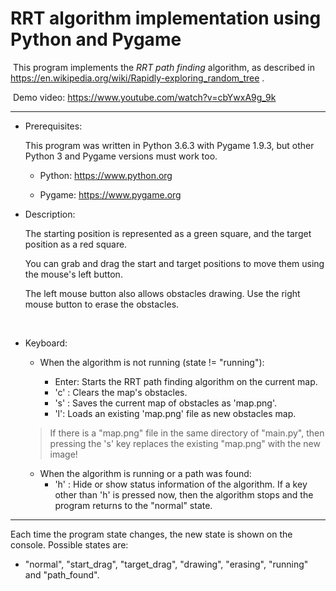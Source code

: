 # RRT algorithm implementation using Python and Pygame

​	This program implements the *RRT path finding* algorithm, as described in https://en.wikipedia.org/wiki/Rapidly-exploring_random_tree .

​	Demo video: https://www.youtube.com/watch?v=cbYwxA9g_9k

- - -

 - Prerequisites:

    This program was written in Python 3.6.3 with Pygame 1.9.3, but other Python 3 and Pygame versions must work too.

    - Python: https://www.python.org

    - Pygame: https://www.pygame.org

      

  - Description:

      The starting position is represented as a green square, and the target position as a red square.

      You can grab and drag the start and target positions to move them using the mouse's left button.

      The left mouse button also allows obstacles drawing. Use the right mouse button to erase the obstacles.

​    

  - Keyboard:

    - When the algorithm is not running (state != "running"):

      - Enter: Starts the RRT path finding algorithm on the current map.
      - 'c' : Clears the map's obstacles.
      - 's' : Saves the current map of obstacles as 'map.png'.
      - 'l': Loads an existing 'map.png' file as new obstacles map.

    > If there is a "map.png" file in the same directory of "main.py", then pressing the 's' key replaces the existing "map.png" with the new image! 

    - When the algorithm is running or a path was found:
      - 'h' : Hide or show status information of the algorithm. If a key other than 'h' is pressed now, then the algorithm stops and the program returns to the "normal" state.

------

Each time the program state changes, the new state is shown on the console.
Possible states are:

   - "normal", "start_drag", "target_drag", "drawing", "erasing", "running" and "path_found".

